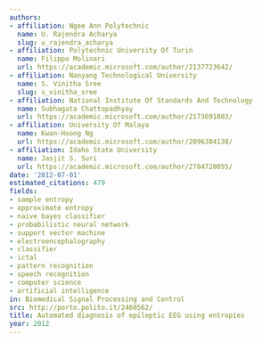 ```yaml
---
authors:
- affiliation: Ngee Ann Polytechnic
  name: U. Rajendra Acharya
  slug: u_rajendra_acharya
- affiliation: Polytechnic University Of Turin
  name: Filippo Molinari
  url: https://academic.microsoft.com/author/2137723642/
- affiliation: Nanyang Technological University
  name: S. Vinitha Sree
  slug: s_vinitha_sree
- affiliation: National Institute Of Standards And Technology
  name: Subhagata Chattopadhyay
  url: https://academic.microsoft.com/author/2173691803/
- affiliation: University Of Malaya
  name: Kwan-Hoong Ng
  url: https://academic.microsoft.com/author/2096384138/
- affiliation: Idaho State University
  name: Jasjit S. Suri
  url: https://academic.microsoft.com/author/2704720055/
date: '2012-07-01'
estimated_citations: 479
fields:
- sample entropy
- approximate entropy
- naive bayes classifier
- probabilistic neural network
- support vector machine
- electroencephalography
- classifier
- ictal
- pattern recognition
- speech recognition
- computer science
- artificial intelligence
in: Biomedical Signal Processing and Control
src: http://porto.polito.it/2460562/
title: Automated diagnosis of epileptic EEG using entropies
year: 2012
---
```

